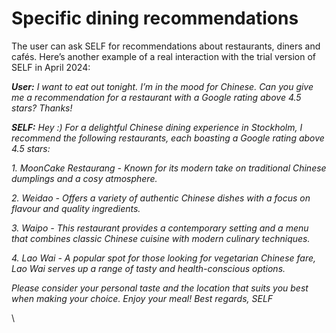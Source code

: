 # Specific dining recommendations

The user can ask SELF for recommendations about restaurants, diners and cafés. Here’s another example of a real interaction with the trial version of SELF in April 2024:

_**User:** I want to eat out tonight. I’m in the mood for Chinese. Can you give me a recommendation for a restaurant with a Google rating above 4.5 stars? Thanks!_

_**SELF:** Hey :) For a delightful Chinese dining experience in Stockholm, I recommend the following restaurants, each boasting a Google rating above 4.5 stars:_ &#x20;

_1. MoonCake Restaurang - Known for its modern take on traditional Chinese dumplings and a cosy atmosphere._&#x20;

_2. Weidao - Offers a variety of authentic Chinese dishes with a focus on flavour and quality ingredients._&#x20;

_3. Waipo - This restaurant provides a contemporary setting and a menu that combines classic Chinese cuisine with modern culinary techniques._&#x20;

_4. Lao Wai - A popular spot for those looking for vegetarian Chinese fare, Lao Wai serves up a range of tasty and health-conscious options._ &#x20;

_Please consider your personal taste and the location that suits you best when making your choice. Enjoy your meal! Best regards, SELF_

\
